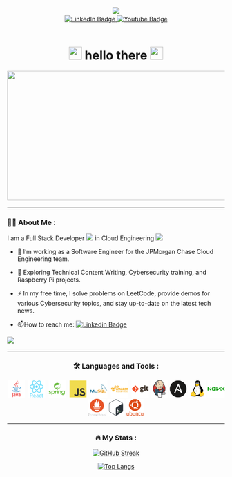 <div id="header" align="center">
  <img src="https://media.giphy.com/media/lP8xu5t2DLGG045H8F/giphy.gif" width="100"/>
<div id="badges"> 
  <a href="https://www.linkedin.com/in/daniel-amato12/">
    <img src="https://img.shields.io/badge/LinkedIn-blue?style=for-the-badge&logo=linkedin&logoColor=white" alt="LinkedIn Badge"/>
  </a>
  <a href="https://www.youtube.com/channel/UCHdxX_Uz9UP81yaGsGMP5og/featured">
    <img src="https://img.shields.io/badge/YouTube-red?style=for-the-badge&logo=youtube&logoColor=white" alt="Youtube Badge"/>
  </a>
</div>
  <img src="https://komarev.com/ghpvc/?username=Amato707&style=flat-square&color=blue" alt=""/>
<h1>
  <img src="https://media.giphy.com/media/Dt6BFXbKXpAWdWTxct/giphy.gif" width="30" height="30"> hello there   <img src="https://media.giphy.com/media/Dt6BFXbKXpAWdWTxct/giphy.gif" width="30" height="30">
</h1>
<div align="center">
  <img src="https://media.giphy.com/media/dWesBcTLavkZuG35MI/giphy.gif" width="600" height="300"/>
</div>
<div id ="body" align="left">

---
  
### :man_technologist: About Me :
I am a Full Stack Developer <img src="https://media.giphy.com/media/WUlplcMpOCEmTGBtBW/giphy.gif" width="30"> in Cloud Engineering <img src="https://media.giphy.com/media/H1dWGfCn7DosSBBjhT/giphy.gif" width="30">
- :telescope: I’m working as a Software Engineer for the JPMorgan Chase Cloud Engineering team.
  
- :seedling: Exploring Technical Content Writing,  Cybersecurity training, and Raspberry Pi projects.
  
- :zap: In my free time, I solve problems on LeetCode, provide demos for various Cybersecurity topics, and stay up-to-date on the latest tech news.
  
- :mailbox:How to reach me: [![Linkedin Badge](https://img.shields.io/badge/-Dan-blue?style=flat&logo=Linkedin&logoColor=white)](https://www.linkedin.com/in/daniel-amato12)
<img src="https://media.giphy.com/media/3SL41WtN5l9DNdPJGs/giphy.gif" width="100"/>
</div>
  
---

### :hammer_and_wrench: Languages and Tools :

<div>
  <img src="https://github.com/devicons/devicon/blob/master/icons/java/java-original-wordmark.svg" title="Java" alt="Java" width="40" height="40"/>&nbsp;
  <img src="https://github.com/devicons/devicon/blob/master/icons/react/react-original-wordmark.svg" title="React" alt="React" width="40" height="40"/>&nbsp;
  <img src="https://github.com/devicons/devicon/blob/master/icons/spring/spring-original-wordmark.svg" title="Spring" alt="Spring" width="40" height="40"/>&nbsp;
  <img src="https://github.com/devicons/devicon/blob/master/icons/javascript/javascript-original.svg" title="JavaScript" alt="JavaScript" width="40" height="40"/>&nbsp;
  <img src="https://github.com/devicons/devicon/blob/master/icons/mysql/mysql-original-wordmark.svg" title="MySQL"  alt="MySQL" width="40" height="40"/>&nbsp;
  <img src="https://github.com/devicons/devicon/blob/master/icons/amazonwebservices/amazonwebservices-plain-wordmark.svg" title="AWS" alt="AWS" width="40" height="40"/>&nbsp;
  <img src="https://github.com/devicons/devicon/blob/master/icons/git/git-original-wordmark.svg" title="Git" **alt="Git" width="40" height="40"/>
  <img src="https://github.com/devicons/devicon/blob/master/icons/jenkins/jenkins-original.svg" title="Git" **alt="Git" width="40" height="40"/>
  <img src="https://github.com/devicons/devicon/blob/master/icons/ansible/ansible-original.svg" title="Git" **alt="Git" width="40" height="40"/>
  <img src="https://github.com/devicons/devicon/blob/master/icons/linux/linux-original.svg" title="Git" **alt="Git" width="40" height="40"/>
  <img src="https://github.com/devicons/devicon/blob/master/icons/nginx/nginx-original.svg" title="Git" **alt="Git" width="40" height="40"/>
  <img src="https://github.com/devicons/devicon/blob/master/icons/prometheus/prometheus-original-wordmark.svg" title="Git" **alt="Git" width="40" height="40"/>
  <img src="https://github.com/devicons/devicon/blob/master/icons/bash/bash-original.svg" title="Git" **alt="Git" width="40" height="40"/>
  <img src="https://github.com/devicons/devicon/blob/master/icons/ubuntu/ubuntu-plain-wordmark.svg" title="Git" **alt="Git" width="40" height="40"/>
</div>

 ---

### :fire: My Stats :
[![GitHub Streak](http://github-readme-streak-stats.herokuapp.com?user=Amato707&theme=highcontrast&date_format=M%20j%5B%2C%20Y%5D)](https://git.io/streak-stats)

  
[![Top Langs](https://github-readme-stats.vercel.app/api/top-langs/?username=Amato707&layout=compact&theme=vision-friendly-dark)](https://github.com/anuraghazra/github-readme-stats)
